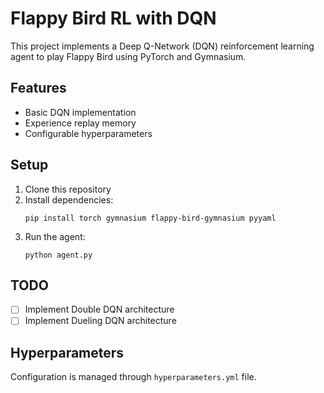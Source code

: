 # Flappy Bird RL with DQN

This project implements a Deep Q-Network (DQN) reinforcement learning agent to play Flappy Bird using PyTorch and Gymnasium.

## Features
- Basic DQN implementation
- Experience replay memory
- Configurable hyperparameters

## Setup
1. Clone this repository
2. Install dependencies:
   ```
   pip install torch gymnasium flappy-bird-gymnasium pyyaml
   ```
3. Run the agent:
   ```
   python agent.py
   ```

## TODO
- [ ] Implement Double DQN architecture
- [ ] Implement Dueling DQN architecture

## Hyperparameters
Configuration is managed through `hyperparameters.yml` file.